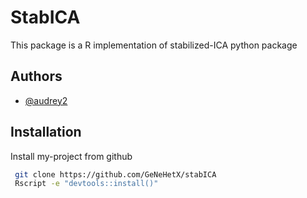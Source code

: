 
# StabICA

This package is a R implementation of stabilized-ICA python package


## Authors

- [@audrey2](https://github.com/audrey2)


## Installation

Install my-project from github

```bash
 git clone https://github.com/GeNeHetX/stabICA
 Rscript -e "devtools::install()"
```
    
